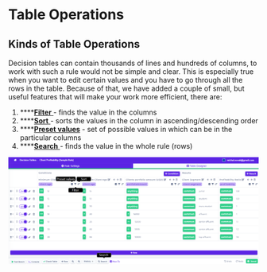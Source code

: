 # Table Operations

## Kinds of Table Operations

Decision tables can contain thousands of lines and hundreds of columns, to work with such a rule would not be simple and clear. This is especially true when you want to edit certain values and you have to go through all the rows in the table. Because of that, we have added a couple of small, but useful features that will make your work more efficient, there are:

1. \*\*\*\*[**Filter** ](filter.md)- finds the value in the columns
2. \*\*\*\*[**Sort** ](sort.md)- sorts the values in the column in ascending/descending order
3. \*\*\*\*[**Preset values**](preset-values.md) - set of possible values in which can be in the particular columns
4. \*\*\*\*[**Search** ](search.md)- finds the value in the whole rule (rows)

![](../../.gitbook/assets/tableoperations-1-.png)
